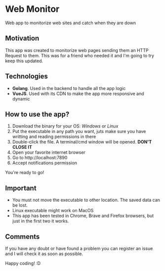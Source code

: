 # Web Monitor

Web app to monitorize web sites and catch when they are down

## Motivation

This app was created to monitorize web pages sending them an HTTP Request to them. This was for a friend who needed it and I'm going to try keep this updated.

## Technologies

- **Golang**. Used in the backend to handle all the app logic 
- **VueJS**. Used with its CDN to make the app more responsive and dynamic

## How to use the app?

1. Download the binary for your OS: _Windows_ or _Linux_
2. Put the executable in any path you want, juts make sure you have writting and reading permissions in there
3. Double-click the file. A terminal/cmd window will be opened. **DON'T CLOSE IT**
4. Open your favorite internet browser
5. Go to http://localhost:7890
6. Accept notifications permission

You're ready to go!

## Important

- You must not move the executable to other location. The saved data can be lost.
- Linux executable might work on MacOS
- This app has been tested in Chrome, Brave and Firefox browsers, but just in the first two it works. 

## Comments

If you have any doubt or have found a problem you can register an issue and I will check it as soon as possible. 

Happy coding! :D